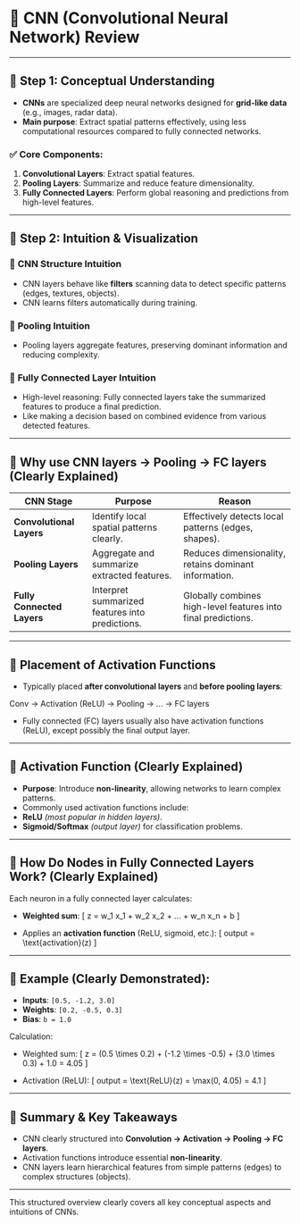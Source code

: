 # 📌 CNN (Convolutional Neural Network) Review

---

## 🚩 **Step 1: Conceptual Understanding**

- **CNNs** are specialized deep neural networks designed for **grid-like data** (e.g., images, radar data).
- **Main purpose**: Extract spatial patterns effectively, using less computational resources compared to fully connected networks.

### ✅ **Core Components**:

1. **Convolutional Layers**: Extract spatial features.
2. **Pooling Layers**: Summarize and reduce feature dimensionality.
3. **Fully Connected Layers**: Perform global reasoning and predictions from high-level features.

---

## 🚩 **Step 2: Intuition & Visualization**

### 🌊 **CNN Structure Intuition**

- CNN layers behave like **filters** scanning data to detect specific patterns (edges, textures, objects).
- CNN learns filters automatically during training.

### 🌊 **Pooling Intuition**

- Pooling layers aggregate features, preserving dominant information and reducing complexity.

### 🌊 **Fully Connected Layer Intuition**

- High-level reasoning: Fully connected layers take the summarized features to produce a final prediction.
- Like making a decision based on combined evidence from various detected features.

---

## 🚩 **Why use CNN layers → Pooling → FC layers (Clearly Explained)**

| CNN Stage               | Purpose                              | Reason |
|-------------------------|--------------------------------------|--------|
| **Convolutional Layers** | Identify local spatial patterns clearly. | Effectively detects local patterns (edges, shapes). |
| **Pooling Layers** | Aggregate and summarize extracted features. | Reduces dimensionality, retains dominant information. |
| **Fully Connected Layers** | Interpret summarized features into predictions. | Globally combines high-level features into final predictions. |

---

## 🚩 **Placement of Activation Functions**

- Typically placed **after convolutional layers** and **before pooling layers**:

Conv → Activation (ReLU) → Pooling → ... → FC layers

- Fully connected (FC) layers usually also have activation functions (ReLU), except possibly the final output layer.

---

## 🚩 **Activation Function (Clearly Explained)**

- **Purpose**: Introduce **non-linearity**, allowing networks to learn complex patterns.
- Commonly used activation functions include:
- **ReLU** *(most popular in hidden layers)*.
- **Sigmoid/Softmax** *(output layer)* for classification problems.

---

## 🚩 **How Do Nodes in Fully Connected Layers Work? (Clearly Explained)**

Each neuron in a fully connected layer calculates:

- **Weighted sum**:
\[
z = w_1 x_1 + w_2 x_2 + ... + w_n x_n + b
\]

- Applies an **activation function** (ReLU, sigmoid, etc.):
\[
output = \text{activation}(z)
\]

---

## 🚩 **Example (Clearly Demonstrated):**

- **Inputs**: `[0.5, -1.2, 3.0]`
- **Weights**: `[0.2, -0.5, 0.3]`
- **Bias**: `b = 1.0`

Calculation:
- Weighted sum:
\[
z = (0.5 \times 0.2) + (-1.2 \times -0.5) + (3.0 \times 0.3) + 1.0 = 4.05
\]

- Activation (ReLU):
\[
output = \text{ReLU}(z) = \max(0, 4.05) = 4.1
\]

---

## 🚩 **Summary & Key Takeaways**

- CNN clearly structured into **Convolution → Activation → Pooling → FC layers**.
- Activation functions introduce essential **non-linearity**.
- CNN layers learn hierarchical features from simple patterns (edges) to complex structures (objects).

---

This structured overview clearly covers all key conceptual aspects and intuitions of CNNs.
